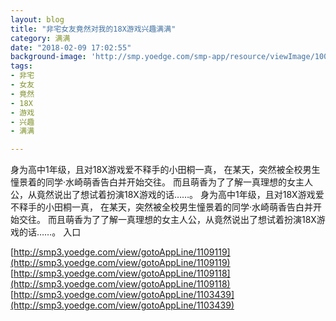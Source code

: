 ```yaml
---
layout: blog
title: "非宅女友竟然对我的18X游戏兴趣满满"
category: 满满
date: "2018-02-09 17:02:55"
background-image: 'http://smp.yoedge.com/smp-app/resource/viewImage/1002210appline.png'
tags:
- 非宅
- 女友
- 竟然
- 18X
- 游戏
- 兴趣
- 满满

---
```

身为高中1年级，且对18X游戏爱不释手的小田桐一真， 在某天，突然被全校男生憧景着的同学·水崎萌香告白并开始交往。 而且萌香为了了解一真理想的女主人公，从竟然说出了想试着扮演18X游戏的话……。
身为高中1年级，且对18X游戏爱不释手的小田桐一真， 在某天，突然被全校男生憧景着的同学·水崎萌香告白并开始交往。 而且萌香为了了解一真理想的女主人公，从竟然说出了想试着扮演18X游戏的话……。
入口

[http://smp3.yoedge.com/view/gotoAppLine/1109119](http://smp3.yoedge.com/view/gotoAppLine/1109119)
[http://smp3.yoedge.com/view/gotoAppLine/1109118](http://smp3.yoedge.com/view/gotoAppLine/1109118)
[http://smp3.yoedge.com/view/gotoAppLine/1103439](http://smp3.yoedge.com/view/gotoAppLine/1103439)

        
